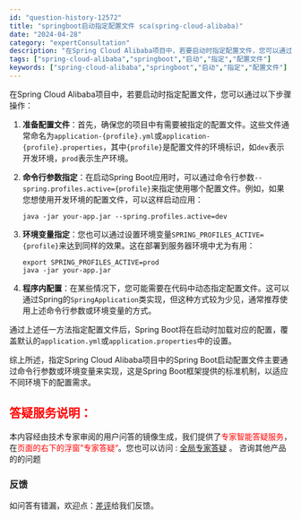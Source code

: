```yaml
---
id: "question-history-12572"
title: "springboot启动指定配置文件 sca(spring-cloud-alibaba)"
date: "2024-04-28"
category: "expertConsultation"
description: "在Spring Cloud Alibaba项目中，若要启动时指定配置文件，您可以通过以下步骤操作：1. **准备配置文件**：首先，确保您的项目中有需要被指定的配置文件。这些文件通常命名为`application-profile.yml`或`application-profile.propertie"
tags: ["spring-cloud-alibaba","springboot","启动","指定","配置文件"]
keywords: ["spring-cloud-alibaba","springboot","启动","指定","配置文件"]
---
```


在Spring Cloud Alibaba项目中，若要启动时指定配置文件，您可以通过以下步骤操作：

1. **准备配置文件**：首先，确保您的项目中有需要被指定的配置文件。这些文件通常命名为`application-{profile}.yml`或`application-{profile}.properties`，其中`{profile}`是配置文件的环境标识，如`dev`表示开发环境，`prod`表示生产环境。

2. **命令行参数指定**：在启动Spring Boot应用时，可以通过命令行参数`--spring.profiles.active={profile}`来指定使用哪个配置文件。例如，如果您想使用开发环境的配置文件，可以这样启动应用：
   ```shell
   java -jar your-app.jar --spring.profiles.active=dev
   ```

3. **环境变量指定**：您也可以通过设置环境变量`SPRING_PROFILES_ACTIVE={profile}`来达到同样的效果。这在部署到服务器环境中尤为有用：
   ```shell
   export SPRING_PROFILES_ACTIVE=prod
   java -jar your-app.jar
   ```

4. **程序内配置**：在某些情况下，您可能需要在代码中动态指定配置文件。这可以通过Spring的`SpringApplication`类实现，但这种方式较为少见，通常推荐使用上述命令行参数或环境变量的方式。

通过上述任一方法指定配置文件后，Spring Boot将在启动时加载对应的配置，覆盖默认的`application.yml`或`application.properties`中的设置。

综上所述，指定Spring Cloud Alibaba项目中的Spring Boot启动配置文件主要通过命令行参数或环境变量来实现，这是Spring Boot框架提供的标准机制，以适应不同环境下的配置需求。
## <font color="#FF0000">答疑服务说明：</font> 

本内容经由技术专家审阅的用户问答的镜像生成，我们提供了<font color="#FF0000">专家智能答疑服务</font>，在<font color="#FF0000">页面的右下的浮窗”专家答疑“</font>。您也可以访问 : [全局专家答疑](https://opensource.alibaba.com/chatBot) 。 咨询其他产品的的问题

### 反馈
如问答有错漏，欢迎点：[差评](https://ai.nacos.io/user/feedbackByEnhancerGradePOJOID?enhancerGradePOJOId=12665)给我们反馈。

